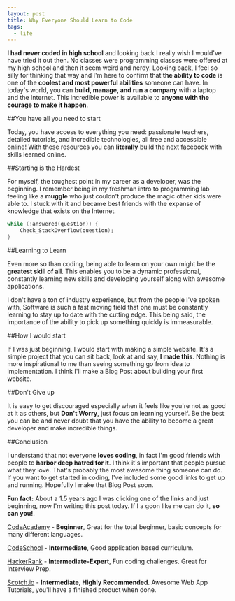 ```yaml
---
layout: post
title: Why Everyone Should Learn to Code
tags:
  - life
---
```


**I had never coded in high school** and looking back I really wish I would've have tried it out then. No classes were programming classes were offered at my high school and then it seem weird and nerdy. Looking back, I feel so silly for thinking that way and I'm here to confirm that **the ability to code** is one of the **coolest and most powerful abilities** someone can have. In today's world, you can **build, manage, and run a company** with a laptop and the Internet. This incredible power is available to **anyone with the courage to make it happen**.

##You have all you need to start

Today, you have access to everything you need: passionate teachers, detailed tutorials, and incredible technologies, all free and accessible online! With these resources you can **literally** build the next facebook with skills learned online. 

##Starting is the Hardest

For myself, the toughest point in my career as a developer, was the beginning. I remember being in my freshman intro to programming lab feeling like a **muggle** who just couldn't produce the magic other kids were able to. I stuck with it and became best friends with the expanse of knowledge that exists on the Internet.

```C
while (!answered(question)) {
	Check_StackOverflow(question);
}
```

##Learning to Learn

Even more so than coding, being able to learn on your own might be the **greatest skill of all**. This enables you to be a dynamic professional, constantly learning new skills and developing yourself along with awesome applications. 

I don't have a ton of industry experience, but from the people I've spoken with, Software is such a fast moving field that one must be constantly learning to stay up to date with the cutting edge. This being said, the importance of the ability to pick up something quickly is immeasurable.

##How I would start

If I was just beginning, I would start with making a simple website. It's a simple project that you can sit back, look at and say, **I made this**. Nothing is more inspirational to me than seeing something go from idea to implementation. I think I'll make a Blog Post about building your first website.

##Don't Give up

It is easy to get discouraged especially when it feels like you're not as good at it as others, but **Don't Worry**, just focus on learning yourself. Be the best you can be and never doubt that you have the ability to become a great developer and make incredible things.

##Conclusion

I understand that not everyone **loves coding**, in fact I'm good friends with people to **harbor deep hatred for it**. I think it's important that people pursue what they love. That's probably the most awesome thing someone can do. If you want to get started in coding, I've included some good links to get up and running. Hopefully I make that Blog Post soon.

**Fun fact:** About a 1.5 years ago I was clicking one of the links and just beginning, now I'm writing this post today. If I a goon like me can do it, **so can you!**.

[CodeAcademy](http://codecademy.com) - **Beginner**, Great for the total beginner, basic concepts for many different languages.

[CodeSchool](https://codeschool.com) - **Intermediate**, Good application based curriculum.

[HackerRank](https://hackerrank.com) - **Intermediate-Expert**, Fun coding challenges. Great for Interview Prep. 

[Scotch.io](https://scotch.io) - **Intermediate**, **Highly Recommended**. Awesome Web App Tutorials, you'll have a finished product when done.



